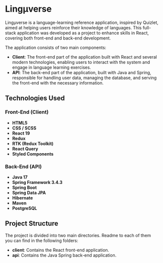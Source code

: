 # Lingμverse

Lingμverse is a language-learning reference application, inspired by Quizlet, aimed at helping users reinforce their knowledge of languages. This full-stack application was developed as a project to enhance skills in React, covering both front-end and back-end development.

The application consists of two main components:
- **Client**: The front-end part of the application built with React and several modern technologies, enabling users to interact with the system and engage in language learning exercises.
- **API**: The back-end part of the application, built with Java and Spring, responsible for handling user data, managing the database, and serving the front-end with the necessary information.

## Technologies Used

### Front-End (Client)
- **HTML5**
- **CSS / SCSS**
- **React 19**
- **Redux**
- **RTK (Redux Toolkit)**
- **React Query**
- **Styled Components**

### Back-End (API)
- **Java 17**
- **Spring Framework 3.4.3**
- **Spring Boot**
- **Spring Data JPA**
- **Hibernate**
- **Maven**
- **PostgreSQL**

## Project Structure

The project is divided into two main directories. Readme to each of them you can find in the following folders:
- **client**: Contains the React front-end application.
- **api**: Contains the Java Spring back-end application.